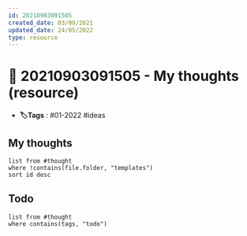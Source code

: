```yaml
---
id: 20210903091505
created_date: 03/09/2021
updated_date: 24/05/2022
type: resource
---
```


#  🧠 20210903091505 - My thoughts (resource)
- **🏷️Tags** :  #01-2022 #ideas
## My thoughts
```dataview
list from #thought  
where !contains(file.folder, "templates")
sort id desc
````
## Todo
```dataview
list from #thought 
where contains(tags, "todo")
```
